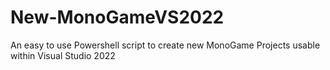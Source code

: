 # New-MonoGameVS2022
An easy to use Powershell script to create new MonoGame Projects usable within Visual Studio 2022

